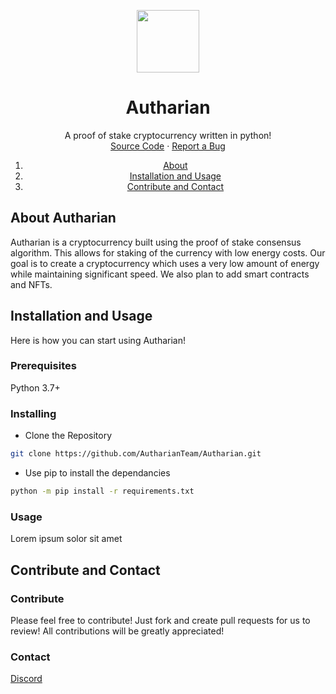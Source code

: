 <p align="center">
  <img src="https://i.ibb.co/XXMtgMy/autharian-logo-256.png" height="100" width="100">
</p>

<h1 align="center">Autharian</h1>

<p align="center">
    A proof of stake cryptocurrency written in python!
    <br />
    <a href="https://github.com/ZirCoinDevs/ZirCoin">Source Code</a>
    ·
    <a href="https://github.com/ZirCoinDevs/ZirCoin/issues">Report a Bug</a>
</p>

<ol>
  <li align="center"><a align="center" href="#">About</a></li>
  <li align="center"><a align="center" href="#">Installation and Usage</a></li>
  <li align="center"><a align="center" href="#">Contribute and Contact</a></li>
</ol>

<h2>About Autharian</h2>

Autharian is a cryptocurrency built using the proof of stake consensus algorithm. This allows for staking of the currency with low energy costs. Our goal is to create a cryptocurrency which uses a very low amount of energy while maintaining significant speed. We also plan to add smart contracts and NFTs.

<h2>Installation and Usage</h2>

Here is how you can start using Autharian!

<h3>Prerequisites</h3>

Python 3.7+

<h3>Installing</h3>

- Clone the Repository

```sh
git clone https://github.com/AutharianTeam/Autharian.git
```

- Use pip to install the dependancies

```sh
python -m pip install -r requirements.txt
```

<h3>Usage</h3>

Lorem ipsum solor sit amet

<h2>Contribute and Contact</h2>

<h3>Contribute</h3>

Please feel free to contribute! Just fork and create pull requests for us to review! All contributions will be greatly appreciated!

<h3>Contact</h3>

[Discord](https://discord.gg/d9tjEUnm58)

